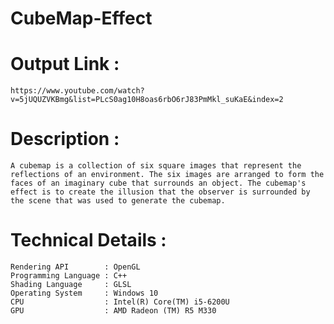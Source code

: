 # CubeMap-Effect

# Output Link : 
    https://www.youtube.com/watch?v=5jUQUZVKBmg&list=PLcS0ag10H8oas6rbO6rJ83PmMkl_suKaE&index=2
    
# Description :
    A cubemap is a collection of six square images that represent the reflections of an environment. The six images are arranged to form the faces of an imaginary cube that surrounds an object. The cubemap's effect is to create the illusion that the observer is surrounded by the scene that was used to generate the cubemap. 

# Technical Details :
    Rendering API        : OpenGL
    Programming Language : C++ 
    Shading Language     : GLSL
    Operating System     : Windows 10
    CPU                  : Intel(R) Core(TM) i5-6200U 
    GPU                  : AMD Radeon (TM) R5 M330
